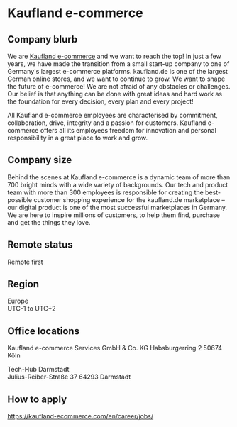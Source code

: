 # Kaufland e-commerce

## Company blurb

We are [Kaufland e-commerce](https://kaufland-ecommerce.com/) and we want to reach the top! In just a few years, we have made the transition from a small start-up company to one of Germany's largest e-commerce platforms. kaufland.de is one of the largest German online stores, and we want to continue to grow. We want to shape the future of e-commerce! We are not afraid of any obstacles or challenges. Our belief is that anything can be done with great ideas and hard work as the foundation for every decision, every plan and every project!

All Kaufland e-commerce employees are characterised by commitment, collaboration, drive, integrity and a passion for customers. Kaufland e-commerce offers all its employees freedom for innovation and personal responsibility in a great place to work and grow.

## Company size

Behind the scenes at Kaufland e-commerce is a dynamic team of more than 700 bright minds with a wide variety of backgrounds. Our tech and product team with more than 300 employees is responsible for creating the best-possible customer shopping experience for the kaufland.de marketplace – our digital product is one of the most successful marketplaces in Germany. We are here to inspire millions of customers, to help them find, purchase and get the things they love.

## Remote status

Remote first

## Region

Europe  
UTC-1 to UTC+2

## Office locations

Kaufland e-commerce Services GmbH & Co. KG
Habsburgerring 2 50674 Köln

Tech-Hub Darmstadt  
Julius-Reiber-Straße 37 64293 Darmstadt

## How to apply

https://kaufland-ecommerce.com/en/career/jobs/
